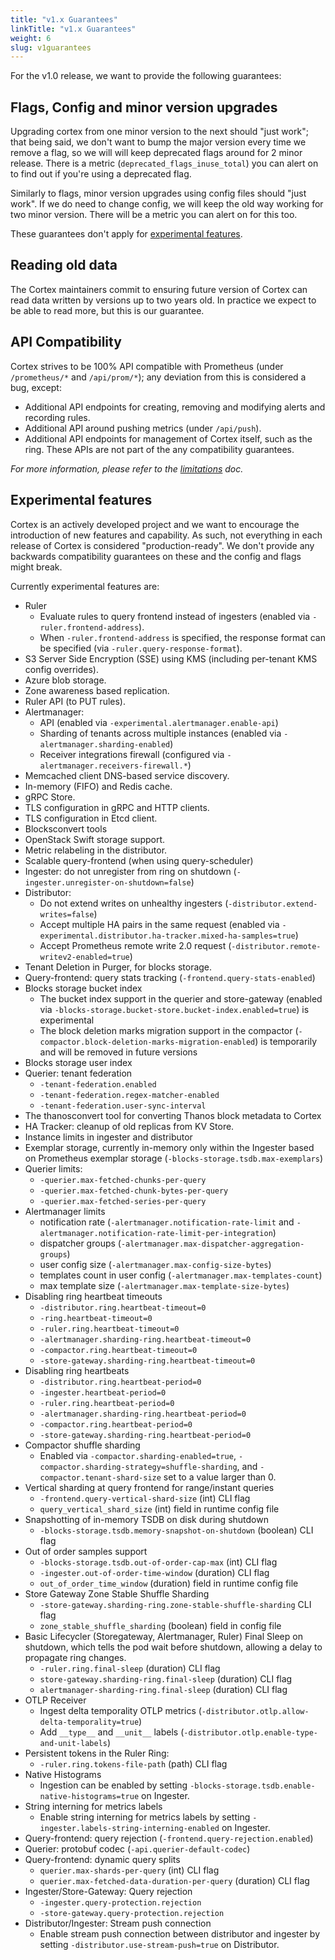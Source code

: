```yaml
---
title: "v1.x Guarantees"
linkTitle: "v1.x Guarantees"
weight: 6
slug: v1guarantees
---
```


For the v1.0 release, we want to provide the following guarantees:

## Flags, Config and minor version upgrades

Upgrading cortex from one minor version to the next should "just work"; that being said, we don't want to bump the major version every time we remove a flag, so we will will keep deprecated flags around for 2 minor release.  There is a metric (`deprecated_flags_inuse_total`) you can alert on to find out if you're using a deprecated  flag.

Similarly to flags, minor version upgrades using config files should "just work".  If we do need to change config, we will keep the old way working for two minor version.  There will be a metric you can alert on for this too.

These guarantees don't apply for [experimental features](#experimental-features).

## Reading old data

The Cortex maintainers commit to ensuring future version of Cortex can read data written by versions up to two years old. In practice we expect to be able to read more, but this is our guarantee.

## API Compatibility

Cortex strives to be 100% API compatible with Prometheus (under `/prometheus/*` and `/api/prom/*`); any deviation from this is considered a bug, except:

- Additional API endpoints for creating, removing and modifying alerts and recording rules.
- Additional API around pushing metrics (under `/api/push`).
- Additional API endpoints for management of Cortex itself, such as the ring.  These APIs are not part of the any compatibility guarantees.

_For more information, please refer to the [limitations](../guides/limitations.md) doc._

## Experimental features

Cortex is an actively developed project and we want to encourage the introduction of new features and capability.  As such, not everything in each release of Cortex is considered "production-ready". We don't provide any backwards compatibility guarantees on these and the config and flags might break.

Currently experimental features are:

- Ruler
  - Evaluate rules to query frontend instead of ingesters (enabled via `-ruler.frontend-address`).
  - When `-ruler.frontend-address` is specified, the response format can be specified (via `-ruler.query-response-format`).
- S3 Server Side Encryption (SSE) using KMS (including per-tenant KMS config overrides).
- Azure blob storage.
- Zone awareness based replication.
- Ruler API (to PUT rules).
- Alertmanager:
  - API (enabled via `-experimental.alertmanager.enable-api`)
  - Sharding of tenants across multiple instances (enabled via `-alertmanager.sharding-enabled`)
  - Receiver integrations firewall (configured via `-alertmanager.receivers-firewall.*`)
- Memcached client DNS-based service discovery.
- In-memory (FIFO) and Redis cache.
- gRPC Store.
- TLS configuration in gRPC and HTTP clients.
- TLS configuration in Etcd client.
- Blocksconvert tools
- OpenStack Swift storage support.
- Metric relabeling in the distributor.
- Scalable query-frontend (when using query-scheduler)
- Ingester: do not unregister from ring on shutdown (`-ingester.unregister-on-shutdown=false`)
- Distributor:
  - Do not extend writes on unhealthy ingesters (`-distributor.extend-writes=false`)
  - Accept multiple HA pairs in the same request (enabled via `-experimental.distributor.ha-tracker.mixed-ha-samples=true`)
  - Accept Prometheus remote write 2.0 request (`-distributor.remote-writev2-enabled=true`)
- Tenant Deletion in Purger, for blocks storage.
- Query-frontend: query stats tracking (`-frontend.query-stats-enabled`)
- Blocks storage bucket index
  - The bucket index support in the querier and store-gateway (enabled via `-blocks-storage.bucket-store.bucket-index.enabled=true`) is experimental
  - The block deletion marks migration support in the compactor (`-compactor.block-deletion-marks-migration-enabled`) is temporarily and will be removed in future versions
- Blocks storage user index
- Querier: tenant federation
  - `-tenant-federation.enabled`
  - `-tenant-federation.regex-matcher-enabled`
  - `-tenant-federation.user-sync-interval`
- The thanosconvert tool for converting Thanos block metadata to Cortex
- HA Tracker: cleanup of old replicas from KV Store.
- Instance limits in ingester and distributor
- Exemplar storage, currently in-memory only within the Ingester based on Prometheus exemplar storage (`-blocks-storage.tsdb.max-exemplars`)
- Querier limits:
  - `-querier.max-fetched-chunks-per-query`
  - `-querier.max-fetched-chunk-bytes-per-query`
  - `-querier.max-fetched-series-per-query`
- Alertmanager limits
  - notification rate (`-alertmanager.notification-rate-limit` and `-alertmanager.notification-rate-limit-per-integration`)
  - dispatcher groups (`-alertmanager.max-dispatcher-aggregation-groups`)
  - user config size (`-alertmanager.max-config-size-bytes`)
  - templates count in user config (`-alertmanager.max-templates-count`)
  - max template size (`-alertmanager.max-template-size-bytes`)
- Disabling ring heartbeat timeouts
  - `-distributor.ring.heartbeat-timeout=0`
  - `-ring.heartbeat-timeout=0`
  - `-ruler.ring.heartbeat-timeout=0`
  - `-alertmanager.sharding-ring.heartbeat-timeout=0`
  - `-compactor.ring.heartbeat-timeout=0`
  - `-store-gateway.sharding-ring.heartbeat-timeout=0`
- Disabling ring heartbeats
  - `-distributor.ring.heartbeat-period=0`
  - `-ingester.heartbeat-period=0`
  - `-ruler.ring.heartbeat-period=0`
  - `-alertmanager.sharding-ring.heartbeat-period=0`
  - `-compactor.ring.heartbeat-period=0`
  - `-store-gateway.sharding-ring.heartbeat-period=0`
- Compactor shuffle sharding
  - Enabled via `-compactor.sharding-enabled=true`, `-compactor.sharding-strategy=shuffle-sharding`, and `-compactor.tenant-shard-size` set to a value larger than 0.
- Vertical sharding at query frontend for range/instant queries
  - `-frontend.query-vertical-shard-size` (int) CLI flag
  - `query_vertical_shard_size` (int) field in runtime config file
- Snapshotting of in-memory TSDB on disk during shutdown
  - `-blocks-storage.tsdb.memory-snapshot-on-shutdown` (boolean) CLI flag
- Out of order samples support
  - `-blocks-storage.tsdb.out-of-order-cap-max` (int) CLI flag
  - `-ingester.out-of-order-time-window` (duration) CLI flag
  - `out_of_order_time_window` (duration) field in runtime config file
- Store Gateway Zone Stable Shuffle Sharding
  - `-store-gateway.sharding-ring.zone-stable-shuffle-sharding` CLI flag
  - `zone_stable_shuffle_sharding` (boolean) field in config file
- Basic Lifecycler (Storegateway, Alertmanager, Ruler) Final Sleep on shutdown, which tells the pod wait before shutdown, allowing a delay to propagate ring changes.
  - `-ruler.ring.final-sleep` (duration) CLI flag
  - `store-gateway.sharding-ring.final-sleep` (duration) CLI flag
  - `alertmanager-sharding-ring.final-sleep` (duration) CLI flag
- OTLP Receiver
  - Ingest delta temporality OTLP metrics (`-distributor.otlp.allow-delta-temporality=true`)
  - Add `__type__` and `__unit__` labels (`-distributor.otlp.enable-type-and-unit-labels`)
- Persistent tokens in the Ruler Ring:
  - `-ruler.ring.tokens-file-path` (path) CLI flag
- Native Histograms
  - Ingestion can be enabled by setting `-blocks-storage.tsdb.enable-native-histograms=true` on Ingester.
- String interning for metrics labels
  - Enable string interning for metrics labels by setting `-ingester.labels-string-interning-enabled` on Ingester.
- Query-frontend: query rejection (`-frontend.query-rejection.enabled`)
- Querier: protobuf codec (`-api.querier-default-codec`)
- Query-frontend: dynamic query splits
  - `querier.max-shards-per-query` (int) CLI flag
  - `querier.max-fetched-data-duration-per-query` (duration) CLI flag
- Ingester/Store-Gateway: Query rejection
  - `-ingester.query-protection.rejection`
  - `-store-gateway.query-protection.rejection`
- Distributor/Ingester: Stream push connection
  - Enable stream push connection between distributor and ingester by setting `-distributor.use-stream-push=true` on Distributor.
